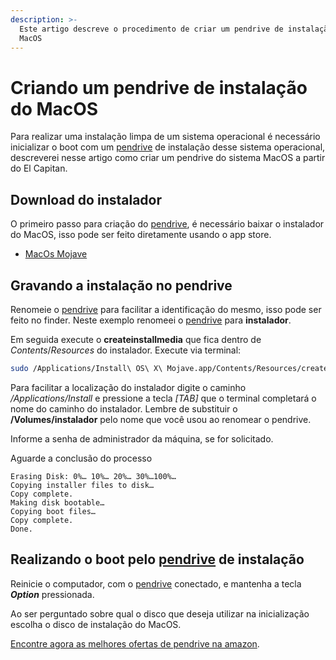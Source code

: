 ```yaml
---
description: >-
  Este artigo descreve o procedimento de criar um pendrive de instalação do
  MacOS
---
```


# Criando um pendrive de instalação do MacOS

Para realizar uma instalação limpa de um sistema operacional é necessário inicializar o boot com um [pendrive](https://amzn.to/3LzEIEP) de instalação desse sistema operacional, descreverei nesse artigo como criar um pendrive do sistema MacOS a partir do El Capitan.

## Download do instalador

O primeiro passo para criação do [pendrive](https://amzn.to/3LzEIEP), é necessário baixar o instalador do MacOS, isso pode ser feito diretamente usando o app store.

* [MacOs Mojave](https://apps.apple.com/br/app/macos-mojave/id1398502828?mt=12)

## Gravando a instalação no pendrive

Renomeie o [pendrive](https://amzn.to/3LzEIEP) para facilitar a identificação do mesmo, isso pode ser feito no finder. Neste exemplo renomeei o [pendrive](https://amzn.to/3LzEIEP) para **instalador**.

Em seguida execute o **createinstallmedia** que fica dentro de _Contents_/_Resources_ do instalador. Execute via terminal:

```bash
sudo /Applications/Install\ OS\ X\ Mojave.app/Contents/Resources/createinstallmedia --volume /Volumes/instalador --applicationpath /Applications/Install\ OS\ X\ Mojave.app --nointeraction
```

Para facilitar a localização do instalador digite o caminho _/Applications/Install_ e pressione a tecla _\[TAB]_ que o terminal completará o nome do caminho do instalador. Lembre de substituir o **/Volumes/instalador** pelo nome que você usou ao renomear o pendrive.

Informe a senha de administrador da máquina, se for solicitado.

Aguarde a conclusão do processo

```
Erasing Disk: 0%… 10%… 20%… 30%…100%…
Copying installer files to disk…
Copy complete.
Making disk bootable…
Copying boot files…
Copy complete.
Done.
```

## Realizando o boot pelo [pendrive](https://amzn.to/3LzEIEP) de instalação

Reinicie o computador, com o [pendrive](https://amzn.to/3LzEIEP) conectado, e mantenha a tecla _**Option**_ pressionada.

Ao ser perguntado sobre qual o disco que deseja utilizar na inicialização escolha o disco de instalação do MacOS.

[Encontre agora as melhores ofertas de pendrive na amazon](https://amzn.to/3LzEIEP).

